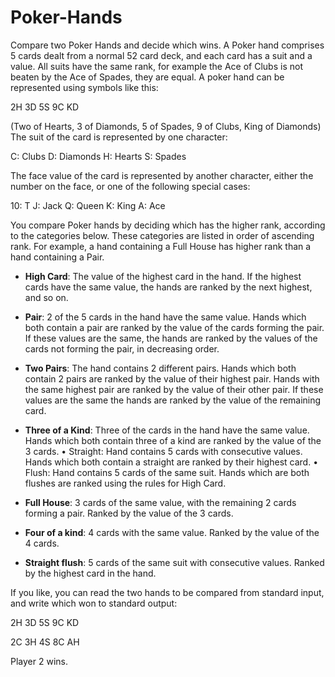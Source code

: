# Poker-Hands

Compare two Poker Hands and decide which wins. A Poker hand comprises 5 cards dealt from a normal 52 card deck, and each card has a suit and a value. All suits have the same rank, for example the Ace of Clubs is not beaten by the Ace of Spades, they are equal. A poker hand can be represented using symbols like this:

2H 3D 5S 9C KD

(Two of Hearts, 3 of Diamonds, 5 of Spades, 9 of Clubs, King of Diamonds) 
The suit of the card is represented by one character:

C: Clubs D: Diamonds H: Hearts S: Spades 

The face value of the card is represented by another character, either the number on the face, or one of the following special cases: 

10: T J: Jack Q: Queen K: King A: Ace

You compare Poker hands by deciding which has the higher rank, according to the categories below. These categories are listed in order of ascending rank. For example, a hand containing a Full House has higher rank than a hand containing a Pair.

- **High Card**: The value of the highest card in the hand. If the highest cards have the same value, the hands are ranked by the next highest, and so on. 
- **Pair**: 2 of the 5 cards in the hand have the same value. Hands which both contain a pair are ranked by the value of the cards forming the pair. If these values are the same, the hands are ranked by the values of the cards not forming the pair, in decreasing order. 
- **Two Pairs**: The hand contains 2 different pairs. Hands which both contain 2 pairs are ranked by the value of their highest pair. Hands with the same highest pair are ranked by the value of their other pair. If these values are the same the hands are ranked by the value of the remaining card. 
- **Three of a Kind**: Three of the cards in the hand have the same value. Hands which both contain three of a kind are ranked by the value of the 3 cards. • Straight: Hand contains 5 cards with consecutive values. Hands which both contain a straight 
are ranked by their highest card. • Flush: Hand contains 5 cards of the same suit. Hands which are both flushes are ranked using the rules for High Card. 
- **Full House**: 3 cards of the same value, with the remaining 2 cards forming a pair. Ranked by the value of the 3 cards. 
- **Four of a kind**: 4 cards with the same value. Ranked by the value of the 4 cards.

- **Straight flush**: 5 cards of the same suit with consecutive values. Ranked by the highest card in the hand.

If you like, you can read the two hands to be compared from standard input, and write which won to standard output:

2H 3D 5S 9C KD 

2C 3H 4S 8C AH 

Player 2 wins.

